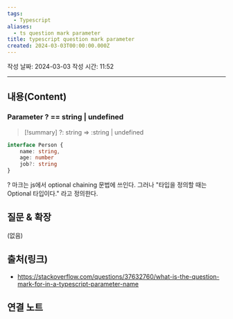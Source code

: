 ```yaml
---
tags:
  - Typescript
aliases:
  - ts question mark parameter
title: typescript question mark parameter
created: 2024-03-03T00:00:00.000Z
---
```

작성 날짜: 2024-03-03
작성 시간: 11:52


----
## 내용(Content)
### Parameter ? == string | undefined
>[!summary]
>?: string => :string | undefined


```ts
interface Person {
	name: string,
	age: number
	job?: string
}
```


? 마크는 js에서 optional chaining 문법에 쓰인다. 그러나 "타입을 정의할 때는 Optional 타입이다." 라고 정의한다.



## 질문 & 확장

(없음)

## 출처(링크)
- https://stackoverflow.com/questions/37632760/what-is-the-question-mark-for-in-a-typescript-parameter-name

## 연결 노트










